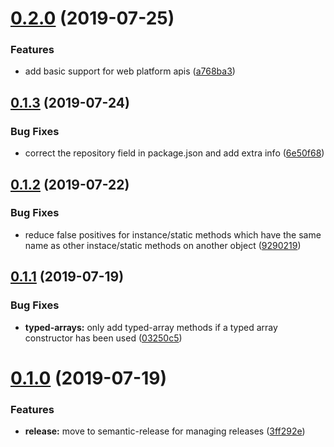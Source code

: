 # [0.2.0](https://github.com/JakeChampion/js-features-analyser/compare/v0.1.3...v0.2.0) (2019-07-25)


### Features

* add basic support for web platform apis ([a768ba3](https://github.com/JakeChampion/js-features-analyser/commit/a768ba3))

## [0.1.3](https://github.com/JakeChampion/js-features-analyser/compare/v0.1.2...v0.1.3) (2019-07-24)


### Bug Fixes

* correct the repository field in package.json and add extra info ([6e50f68](https://github.com/JakeChampion/js-features-analyser/commit/6e50f68))

## [0.1.2](https://github.com/JakeChampion/babel-es-runtime-features-extractor/compare/v0.1.1...v0.1.2) (2019-07-22)


### Bug Fixes

* reduce false positives for instance/static methods which have the same name as other instace/static methods on another object ([9290219](https://github.com/JakeChampion/babel-es-runtime-features-extractor/commit/9290219))

## [0.1.1](https://github.com/JakeChampion/babel-es-runtime-features-extractor/compare/v0.1.0...v0.1.1) (2019-07-19)


### Bug Fixes

* **typed-arrays:** only add typed-array methods if a typed array constructor has been used ([03250c5](https://github.com/JakeChampion/babel-es-runtime-features-extractor/commit/03250c5))

# [0.1.0](https://github.com/JakeChampion/babel-es-runtime-features-extractor/compare/v0.0.4...v0.1.0) (2019-07-19)


### Features

* **release:** move to semantic-release for managing releases ([3ff292e](https://github.com/JakeChampion/babel-es-runtime-features-extractor/commit/3ff292e))
